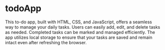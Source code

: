 # todoApp
This to-do app, built with HTML, CSS, and JavaScript, offers a seamless way to manage your daily tasks. Users can easily add, edit, and delete tasks as needed. Completed tasks can be marked and managed efficiently. The app utilizes local storage to ensure that your tasks are saved and remain intact even after refreshing the browser.
